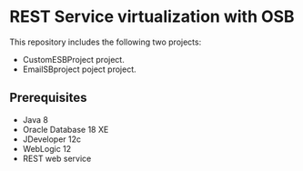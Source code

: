 # REST Service virtualization with OSB

This repository includes the following two projects:

- CustomESBProject project.
- EmailSBproject poject project.

## Prerequisites

- Java 8
- Oracle Database 18 XE
- JDeveloper 12c
- WebLogic 12
- REST web service

